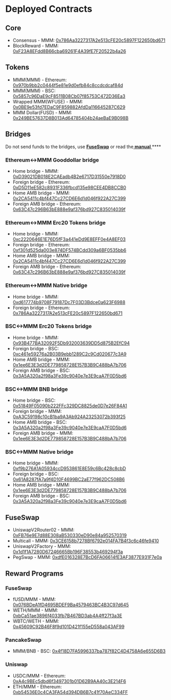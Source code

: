 # Deployed Contracts

## Core

* Consensus - MMM: [0x786Aa3227317A2e513cFE20c5897F122650bd671](https://explorer.mmmscan.com/address/0x786Aa3227317A2e513cFE20c5897F122650bd671) 
* BlockReward - MMM: [0xF23A8EFdd8B66cba69261F4A39fE7F20522b4a26](https://explorer.mmmscan.com/address/0xF23A8EFdd8B66cba69261F4A39fE7F20522b4a26)

## Tokens

* MMM\(MMM\) - Ethereum: [0x970b9bb2c0444f5e81e9d0efb84c8ccdcdcaf84d](https://etherscan.io/token/0x970b9bb2c0444f5e81e9d0efb84c8ccdcdcaf84d)
* MMM\(MMM\) - BSC: [0x5857c96DaE9cF8511B08Cb07f85753C472D36Ea3](https://bscscan.com/token/0x5857c96dae9cf8511b08cb07f85753c472d36ea3)
* Wrapped MMM\(WFUSE\) - MMM: [0x0BE9e53fd7EDaC9F859882AfdDa116645287C629](https://explorer.mmmscan.com/address/0x0BE9e53fd7EDaC9F859882AfdDa116645287C629)
* MMM Dollar\(FUSD\) - MMM: [0x249BE57637D8B013Ad64785404b24aeBaE9B098B](https://explorer.mmmscan.com/address/0x249BE57637D8B013Ad64785404b24aeBaE9B098B)

## Bridges

Do not send funds to the bridges, use [**FuseSwap**](https://fuseswap.com) or read the[ **manual** ](https://app.gitbook.com/@fuse-1/s/fuse-dev-docs/bridges/bridges)\*\*\*\*

### Ethereum&lt;-&gt;MMM Gooddollar bridge

* Home bridge - MMM: [0xD39021DB018E2CAEadb4B2e6717D31550e7918D0](https://explorer.mmmscan.com/address/0xD39021DB018E2CAEadb4B2e6717D31550e7918D0/transactions)
* Foreign bridge - Ethereum: [0xD5D11eE582c8931F336fbcd135e98CEE4DB8CCB0](https://etherscan.io/address/0xD5D11eE582c8931F336fbcd135e98CEE4DB8CCB0)
* Home AMB bridge - MMM: [0x2CA5411c4bf447Cc27CD6E6d1d046f922A27C399](https://explorer.mmmscan.com/address/0x2CA5411c4bf447Cc27CD6E6d1d046f922A27C399/transactions)
* Foreign AMB bridge - Ethereum: [0x63C47c296B63bE888e9af376bd927C835014039f](https://etherscan.io/address/0x63C47c296B63bE888e9af376bd927C835014039f)

### Ethereum&lt;-&gt;MMM Erc20 Tokens bridge

* Home bridge - MMM: [0xc2220646E1E76D5fF3a441eDd9E8EFF0e4A8EF03](https://explorer.mmmscan.com/address/0xc2220646E1E76D5fF3a441eDd9E8EFF0e4A8EF03)
* Foreign bridge - Ethereum: [0xf301d525da003e874DF574BCdd309a6BF0535bb6](https://etherscan.io/address/0xf301d525da003e874DF574BCdd309a6BF0535bb6)
* Home AMB bridge - MMM: [0x2CA5411c4bf447Cc27CD6E6d1d046f922A27C399](https://explorer.mmmscan.com/address/0x2CA5411c4bf447Cc27CD6E6d1d046f922A27C399/transactions)
* Foreign AMB bridge - Ethereum: [0x63C47c296B63bE888e9af376bd927C835014039f](https://etherscan.io/address/0x63C47c296B63bE888e9af376bd927C835014039f)

### Ethereum&lt;-&gt;MMM Native bridge

* Home bridge - MMM: [0xd617774b9708F79187Dc7F03D3Bdce0a623F6988](https://explorer.mmmscan.com/address/0xd617774b9708F79187Dc7F03D3Bdce0a623F6988/transactions)
* Foreign bridge - Ethereum: [0x786Aa3227317A2e513cFE20c5897F122650bd671](https://etherscan.io/address/0x786Aa3227317A2e513cFE20c5897F122650bd671)

### BSC&lt;-&gt;MMM Erc20 Tokens bridge

* Home bridge - MMM: [0x93B477BA32092F5Db932003639DD5d875B2EfC94](https://explorer.mmmscan.com/address/0x93B477BA32092F5Db932003639DD5d875B2EfC94/transactions)
* Foreign bridge - BSC: [0xc461e59276a2B03B9ebb1289C2c9Cd020677c3A9](https://bscscan.com/address/0xc461e59276a2B03B9ebb1289C2c9Cd020677c3A9)
* Home AMB bridge - MMM: [0x1ee6E3E3d2DE779858728E157B3B9C488bA7b706](https://explorer.mmmscan.com/address/0x1ee6E3E3d2DE779858728E157B3B9C488bA7b706/transactions)
* Foreign AMB bridge - BSC: [0x3A5A320a2f98a3Fe39c9040e7e3E9caA7F0D5bd6](https://bscscan.com/address/0x3A5A320a2f98a3Fe39c9040e7e3E9caA7F0D5bd6)

### BSC&lt;-&gt;MMM BNB bridge

* Home bridge - BSC: [0x51849F05090b222FFc329DC8825de0D7e26F84A1](https://bscscan.com/address/0x51849F05090b222FFc329DC8825de0D7e26F84A1)
* Foreign bridge - MMM: [0xA3C59198c10cB1ba9A3Ab924A23253072b393f25](https://explorer.mmmscan.com/address/0xA3C59198c10cB1ba9A3Ab924A23253072b393f25)
* Home AMB bridge - BSC: [0x3A5A320a2f98a3Fe39c9040e7e3E9caA7F0D5bd6](https://bscscan.com/address/0x3A5A320a2f98a3Fe39c9040e7e3E9caA7F0D5bd6)
* Foreign AMB bridge - MMM: [0x1ee6E3E3d2DE779858728E157B3B9C488bA7b706](https://explorer.mmmscan.com/address/0x1ee6E3E3d2DE779858728E157B3B9C488bA7b706)

### BSC&lt;-&gt;MMM Native bridge

* Home bridge - MMM: [0xf9b276A1A05934ccD953861E8E59c6Bc428c8cbD](https://explorer.mmmscan.com/address/0xf9b276A1A05934ccD953861E8E59c6Bc428c8cbD/transactions)
* Foreign bridge - BSC: [0x61A8287fA7a9f4D10F4699BC2aE77f962DC508B6](https://bscscan.com/address/0x61A8287fA7a9f4D10F4699BC2aE77f962DC508B6)
* Home AMB bridge - MMM: [0x1ee6E3E3d2DE779858728E157B3B9C488bA7b706](https://explorer.mmmscan.com/address/0x1ee6E3E3d2DE779858728E157B3B9C488bA7b706)
* Foreign AMB bridge - BSC: [0x3A5A320a2f98a3Fe39c9040e7e3E9caA7F0D5bd6](https://bscscan.com/address/0x3A5A320a2f98a3Fe39c9040e7e3E9caA7F0D5bd6)

## FuseSwap

* UniswapV2Router02 - MMM: [0xFB76e9E7d88E308aB530330eD90e84a952570319](https://explorer.mmmscan.com/address/0xFB76e9E7d88E308aB530330eD90e84a952570319)
* Multicall - MMM: [0x3CE6158b7278Bf6792e014FA7B4f3c6c46fe9410](https://explorer.mmmscan.com/address/0x3CE6158b7278Bf6792e014FA7B4f3c6c46fe9410)
* UniswapV2Factory - MMM: [0x1d1f1A7280D67246665Bb196F38553b469294f3a](https://explorer.mmmscan.com/address/0x1d1f1A7280D67246665Bb196F38553b469294f3a)
* PegSwap - MMM: [0xdfE016328E7BcD6FA06614fE3AF3877E931F7e0a](https://explorer.mmmscan.com/address/0xdfE016328E7BcD6FA06614fE3AF3877E931F7e0a)

## Reward Programs

### FuseSwap

* fUSD/MMM - MMM: [0x076BDeA1fD4695BDEF9Ba4579463BC4B3C97d645](https://explorer.mmmscan.com/address/0x076BDeA1fD4695BDEF9Ba4579463BC4B3C97d645)
* WETH/MMM - MMM: [0xbCa51ae3896f4033fb7B467BD3ab4A4ff27f3a3E](https://explorer.mmmscan.com/address/0xbCa51ae3896f4033fb7B467BD3ab4A4ff27f3a3E)
* WBTC/WETH - MMM: [0x45609C92B46F8f9d101D421f155eD558a043AF99](https://explorer.mmmscan.com/address/0x45609C92B46F8f9d101D421f155eD558a043AF99)

### PancakeSwap

* MMM/BNB - BSC: [0x4f18D7FA5996337ba787f82C4D4758A6e655D6B3](https://bscscan.com/address/0x4f18D7FA5996337ba787f82C4D4758A6e655D6B3)

### Uniswap

* USDC/MMM - Ethereum: [0xA4c9BEc5dbd6f3497301b01D62B9AA40c3E214F6](https://etherscan.io/address/0xA4c9BEc5dbd6f3497301b01D62B9AA40c3E214F6)
* ETH/MMM - Ethereum: [0xb54536E0c4CA3FA54d394DB6B7c41f70AeC334FF](https://etherscan.io/address/0xb54536E0c4CA3FA54d394DB6B7c41f70AeC334FF)





